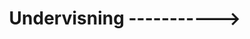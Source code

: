 ---
title: Undervisning ----------->
description: Indhold til undervisningen på 2. semester
layout: default
nav_order: 2
permalink: /undervisning/
---